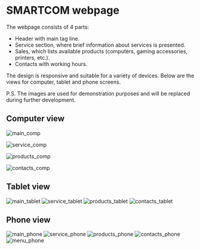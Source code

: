 # SMARTCOM webpage

The webpage consists of 4 parts: 
- Header with main tag line.
- Service section, where brief information about services is presented.
- Sales, which lists available products (computers, gaming accessories, printers, etc.).
- Contacts with working hours.

The design is responsive and suitable for a variety of devices. Below are the views for computer, tablet and phone screens.

P.S. The images are used for demonstration purposes and will be replaced during further development.

## Computer view
![main_comp](https://github.com/MiroslavaRo/SmartCom/assets/72034705/649d5ec7-1ce4-4a39-a981-51617d1e8e9f)

![service_comp](https://github.com/MiroslavaRo/SmartCom/assets/72034705/740e6609-1a0d-4a21-a14c-425a80fdd37e)

![products_comp](https://github.com/MiroslavaRo/SmartCom/assets/72034705/fa256bda-c839-45fc-ae59-72d5f1b1bcd9)

![contacts_comp](https://github.com/MiroslavaRo/SmartCom/assets/72034705/b4a0ac44-37fe-406c-83fc-005f0c115695)

## Tablet view
![main_tablet](https://github.com/MiroslavaRo/SmartCom/assets/72034705/dff2fab1-c477-4019-a991-5caf0eec05ad)
![service_tablet](https://github.com/MiroslavaRo/SmartCom/assets/72034705/fb322e95-5959-4e3f-bc97-505057b48601)
![products_tablet](https://github.com/MiroslavaRo/SmartCom/assets/72034705/3826cde8-d7a5-4a73-8a17-5a10d184ede1)
![contacts_tablet](https://github.com/MiroslavaRo/SmartCom/assets/72034705/62b890fd-557a-41ee-b31c-919b1f096456)


## Phone view
![main_phone](https://github.com/MiroslavaRo/SmartCom/assets/72034705/688d6fb5-e525-4b89-8324-e460418fe1e2)
![service_phone](https://github.com/MiroslavaRo/SmartCom/assets/72034705/8aad53ef-8bd1-464a-8e65-04b237535bbf)
![products_phone](https://github.com/MiroslavaRo/SmartCom/assets/72034705/c1e6a83b-85c5-4ae4-93a8-db00359d0087)
![contacts_phone](https://github.com/MiroslavaRo/SmartCom/assets/72034705/f958a999-3aa9-4286-96f7-018f5e96c332)
![menu_phone](https://github.com/MiroslavaRo/SmartCom/assets/72034705/b0a93946-01a8-468e-8f29-e188de798bed)
